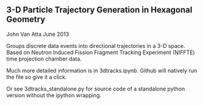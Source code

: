 3-D Particle Trajectory Generation in Hexagonal Geometry
----
John Van Atta
June 2013

Groups discrete data events into directional trajectories in a 3-D space.
Based on  Neutron Induced Fission Fragment Tracking Experiment (NIFFTE)
time projection chamber data.

Much more detailed information is in 3dtracks.ipynb. Github will natively run the file so give it a click.

Or see 3dtracks_standalone.py for source code of a standalone python version without the ipython wrapping.
